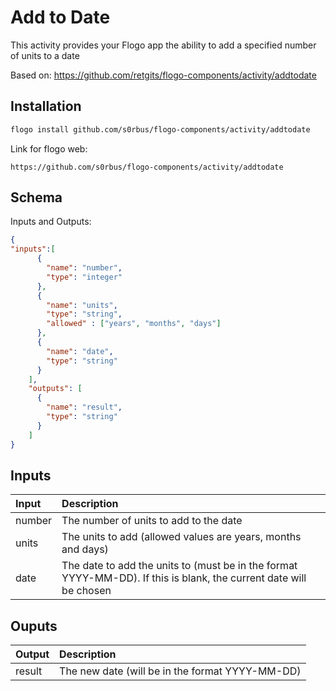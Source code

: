 # Add to Date
This activity provides your Flogo app the ability to add a specified number of units to a date

Based on: https://github.com/retgits/flogo-components/activity/addtodate

## Installation

```bash
flogo install github.com/s0rbus/flogo-components/activity/addtodate
```
Link for flogo web:
```
https://github.com/s0rbus/flogo-components/activity/addtodate
```

## Schema
Inputs and Outputs:

```json
{
"inputs":[
      {
        "name": "number",
        "type": "integer"
      },
      {
        "name": "units",
        "type": "string",
        "allowed" : ["years", "months", "days"]
      },
      {
        "name": "date",
        "type": "string"
      }
    ],
    "outputs": [
      {
        "name": "result",
        "type": "string"
      }
    ]
}
```
## Inputs
| Input   | Description    |
|:----------|:---------------|
| number | The number of units to add to the date |
| units  | The units to add (allowed values are years, months and days) |
| date   | The date to add the units to (must be in the format YYYY-MM-DD). If this is blank, the current date will be chosen |

## Ouputs
| Output   | Description    |
|:----------|:---------------|
| result    | The new date (will be in the format YYYY-MM-DD) |
